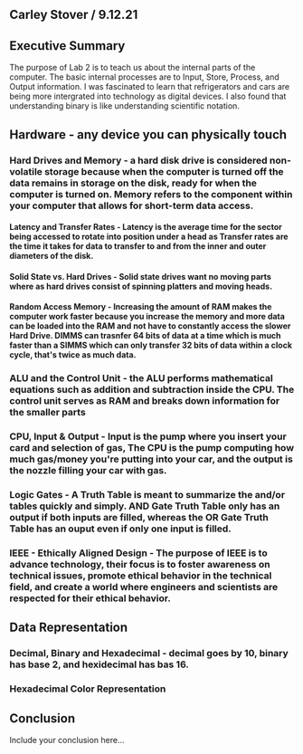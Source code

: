 ## Carley Stover / 9.12.21

## Executive Summary 
The purpose of Lab 2 is to teach us about the internal parts of the computer. The  basic internal processes are to Input, Store, Process, and Output information. I was fascinated to learn that refrigerators and cars are being more intergrated into technology as digital devices. I also found that understanding binary is like understanding scientific notation.

## Hardware - any device you can physically touch
### Hard Drives and Memory - a hard disk drive is considered non-volatile storage because when the computer is turned off the data remains in storage on the disk, ready for when the computer is turned on. Memory refers to the component within your computer that allows for short-term data access.
#### Latency and Transfer Rates - Latency is the average time for the sector being accessed to rotate into position under a head as Transfer rates are the time it takes for data to transfer to and from the inner and outer diameters of the disk.
#### Solid State vs. Hard Drives - Solid state drives want no moving parts where as hard drives consist of spinning platters and moving heads.
#### Random Access Memory - Increasing the amount of RAM makes the computer work faster because you increase the memory and more data can be loaded into the RAM and not have to constantly access the slower Hard Drive. DIMMS can trasnfer 64 bits of data at a time which is much faster than a SIMMS which can only transfer 32 bits of data within a clock cycle, that's twice as much data.
### ALU and the Control Unit - the ALU performs mathematical equations such as addition and subtraction inside the CPU. The control unit serves as RAM and breaks down information for the smaller parts
### CPU, Input & Output - Input is the pump where you insert your card and selection of gas, The CPU is the pump computing how much gas/money you're putting into your car, and the output is the nozzle filling your car with gas.
### Logic Gates - A Truth Table is meant to summarize the and/or tables quickly and simply. AND Gate Truth Table only has an output if both inputs are filled, whereas the OR Gate Truth Table has an ouput even if only one input is filled. 
### IEEE - Ethically Aligned Design - The purpose of IEEE is to advance technology, their focus is to foster awareness on technical issues, promote ethical behavior in the technical field, and create a world where engineers and scientists are respected for their ethical behavior. 

## Data Representation
### Decimal, Binary and Hexadecimal - decimal goes by 10, binary has base 2, and hexidecimal has bas 16.
### Hexadecimal Color Representation

## Conclusion
Include your conclusion here...
